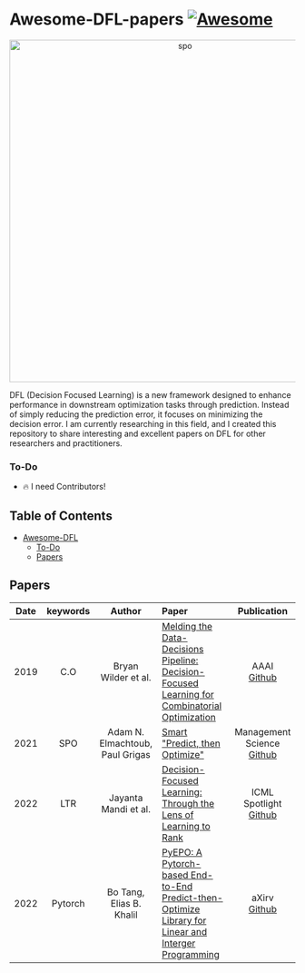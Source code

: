 # Awesome-DFL-papers [![Awesome](https://awesome.re/badge.svg)](https://awesome.re)

<p align="center"><img width="603" alt="spo" src="https://github.com/FinJun/Awesome-DFL-papers/assets/76249916/8e0ba391-af89-45cf-a2ea-155225bf9183"></p>

DFL (Decision Focused Learning) is a new framework designed to enhance performance in downstream optimization tasks through prediction. Instead of simply reducing the prediction error, it focuses on minimizing the decision error. I am currently researching in this field, and I created this repository to share interesting and excellent papers on DFL for other researchers and practitioners.


### To-Do

- 🔥 I need Contributors! 



## Table of Contents


- [Awesome-DFL](#Awesome-DFL-papers)
  - [To-Do](#To-Do)
  - [Papers](#Papers)


## Papers
     
|  Date  |       keywords        |    Author                    |Paper                                                                                                                                                                                                                                                        |Publication    |
| :-----: | :------------------: | :----------------------------: | :-------------------------------------------------------------------------------------------------------------------------------------------------------------------------------------------------------------------------------------------------------| :-----------------------------------------------------------: |
|  2019 |     C.O     |      Bryan Wilder et al.                   | [Melding the Data-Decisions Pipeline: Decision-Focused Learning for Combinatorial Optimization](https://arxiv.org/abs/1809.05504)                                                                                                                                            |           AAAI <br> [Github](https://github.com/bwilder0/aaai_melding_code)|
|  2021 |     SPO     |      Adam N. Elmachtoub, Paul Grigas      | [Smart "Predict, then Optimize"](https://arxiv.org/pdf/1706.03762.pdf)                                                                                                                                                                                                        |      Management Science <br> [Github](https://github.com/paulgrigas/SmartPredictThenOptimize)  |
|  2022 |     LTR     |      Jayanta Mandi et al.                 | [Decision-Focused Learning: Through the Lens of Learning to Rank](https://icml.cc/virtual/2022/spotlight/18376)                                                                                                                                                              |   ICML Spotlight <br> [Github](https://github.com/jayman91/ltr-predopt) |
|  2022 |   Pytorch   |      Bo Tang, Elias B. Khalil             | [PyEPO: A Pytorch-based End-to-End Predict-then-Optimize Library for Linear and Interger Programming](https://arxiv.org/abs/2206.14234)                                                                                                                      | aXirv <br> [Github](https://github.com/khalil-research/PyEPO) | 








